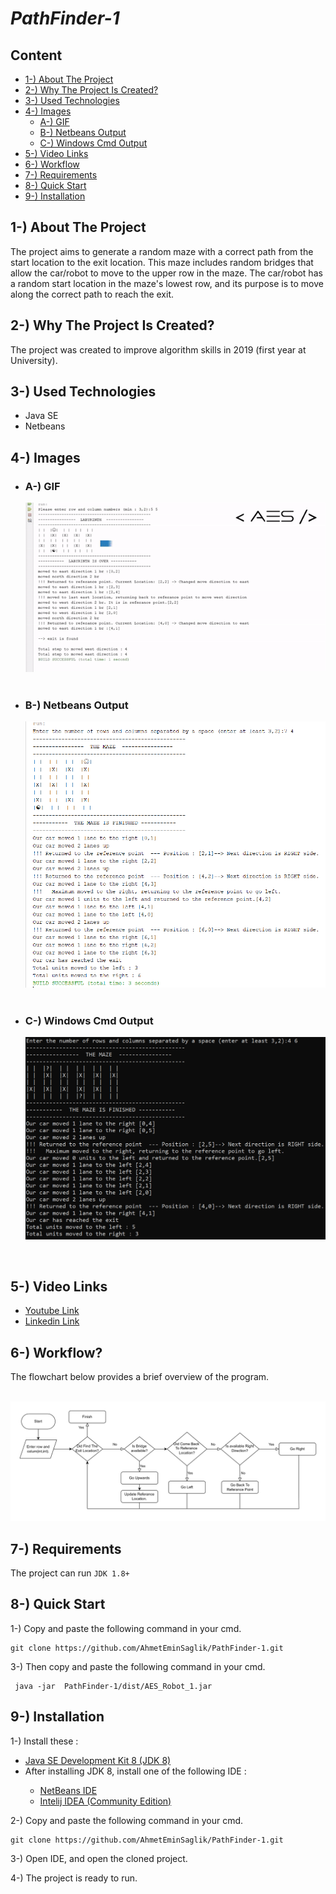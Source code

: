 <h1><i>PathFinder-1</i> </h1>


<h2>Content</h2>
<ul>
        <li><a href="#about-project">1-) About The Project</a></li>
        <li><a href="#why-project-created">2-) Why The Project Is Created?</a></li>
        <li><a href="#used-technologies">3-) Used Technologies </a></li>
        <li><a href="#images">4-) Images </a>
                <ul> 
                        <li><a href="#gif">A-) GIF</a></li>
                        <li><a href="#netbeans-output">B-) Netbeans Output</a></li>
                        <li><a href="#windows-cmd-output">C-) Windows Cmd Output</a></li>
                </ul>
        </li>
        <li><a href="#video-links">5-) Video Links</a></li>
        <li><a href="#workflow">6-) Workflow</a></li>
        <li><a href="#requirement">7-) Requirements</a></li>
        <li><a href="#quick-start">8-) Quick Start</a></li>
        <li><a href="#installation">9-) Installation</a></li>
        
</ul>

<h2 id="about-project">1-) About The Project</h2>
The project aims to generate a random maze with a correct path from the start location to the exit location. This maze includes random bridges that allow the car/robot to move to the upper row in the maze. The car/robot has a random start location in the maze's lowest row, and its purpose is to move along the correct path to reach the exit.
<br>

<h2 id="why-project-created">2-) Why The Project Is Created?</h2>
The project was created to improve algorithm skills in 2019 (first year at University). 

<h2 id="used-technologies">3-) Used Technologies</h2>

* Java SE
* Netbeans

<h2 id="images">4-) Images </h2>

<ul> 
        <li>
<h3 id="gif">A-) GIF</h3>

!["PathFinderGif"](image/PathFinderGif.gif)
        <br><br></li>
        <li>
<h3 id="netbeans-output">B-) Netbeans Output </h3>

!["PathFinderGif"](image/ss-netbeans.png)
        <br><br></li>
        <li>
<h3 id="windows-cmd-output">C-) Windows Cmd Output </h3>

!["PathFinderGif"](image/ss-cmd.png)
       </li>
        
</ul>
<!-- -> <h2 id="gif">GIF</h2>
!["PathFinderGif"](image/PathFinderGif.gif)->
<!-- <img src="image/ss-cmd.png" alt="Resim 1" width="50%"><img src="image/ss-netbeans.png" alt="Resim 2" width="50%">-->

<!-- <h2 id="netbeans-output"> Netbeans Output</h2>

!["PathFinderGif"](image/ss-netbeans.png)

<h2 id="windows-cmd-output"> Windows Cmd Output </h2>

!["PathFinderGif"](image/ss-cmd.png)
-->



<br>
<h2 id="video-links">5-) Video Links</h2>

* <a href="https://www.youtube.com/watch?v=Ry_n_0eYv3Y"> Youtube Link </a>
* <a href="https://www.linkedin.com/posts/ahmeteminsaglik_java-algorithm-algorithms-activity-7064986513301749761-bvRb/?utm_source=share&utm_medium=member_desktop"> Linkedin Link </a>


<h2 id="workflow">6-) Workflow?</h2>
The flowchart below provides a brief overview of the program.
<br><br>

!["workflow"](image/FlowChart.png)


<h2 id="requirement">7-) Requirements</h2>

The project can run `JDK 1.8+`

<h2 id="quick-start">8-) Quick Start</h2>

1-) Copy and paste the following command in your cmd. 
```
git clone https://github.com/AhmetEminSaglik/PathFinder-1.git
```
3-) Then copy and paste the following command in your cmd. 
```
 java -jar  PathFinder-1/dist/AES_Robot_1.jar
```

<h2 id="installation">9-) Installation </h2>

1-) Install these :
<br>
* <a href="https://www.oracle.com/java/technologies/downloads/#java8">Java SE Development Kit 8 (JDK 8)</a>
* After installing JDK 8, install one of the following IDE :
<ul><ul>
        <li> <a href="https://netbeans.apache.org/front/main/download/index.html">NetBeans IDE</a></li>
        <li> <a href="https://www.jetbrains.com/idea/download/?section=windows"> Intelij IDEA (Community Edition) </a></li>
</ul></ul>


2-) Copy and paste the following command in your cmd. 
```
git clone https://github.com/AhmetEminSaglik/PathFinder-1.git
```

3-) Open IDE, and open the cloned project.

4-) The project is ready to run.
